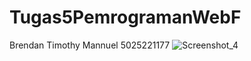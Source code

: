 # Tugas5PemrogramanWebF
Brendan Timothy Mannuel
5025221177
![Screenshot_4](https://github.com/Tym0ty/Tugas5PemrogramanWebF/assets/143975786/996a1735-5323-4171-8c9e-b8c336f17a83)
